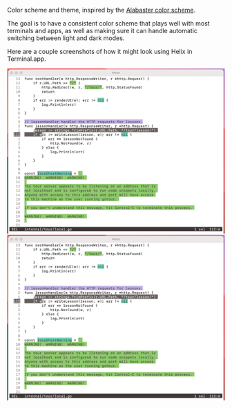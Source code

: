 Color scheme and theme, inspired by the [Alabaster color scheme](https://github.com/tonsky/sublime-scheme-alabaster).

The goal is to have a consistent color scheme that plays well with most terminals and apps, as well
as making sure it can handle automatic switching between light and dark modes.

Here are a couple screenshots of how it might look using Helix in Terminal.app.

![Screenshot light mode](./helix/day.png)
![Screenshot dark mode](./helix/night.png)
